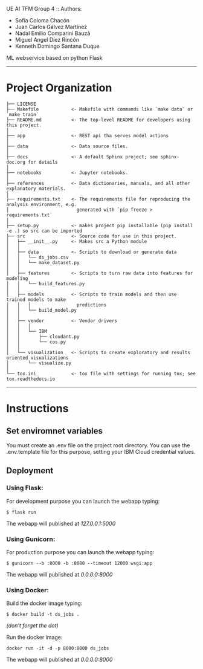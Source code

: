 
UE AI TFM Group 4 :: Authors:
- Sofía Coloma Chacón
- Juan Carlos Gálvez Martínez
- Nadal Emilio Comparini Bauzá
- Miguel Angel Díez Rincón
- Kenneth Domingo Santana Duque

ML webservice based on python Flask

------------
# Project Organization

    ├── LICENSE
    ├── Makefile            <- Makefile with commands like `make data` or `make train`
    ├── README.md           <- The top-level README for developers using this project.
    │
    ├── app                 <- REST api tha serves model actions
    │
    ├── data                <- Data source files.
    │
    ├── docs                <- A default Sphinx project; see sphinx-doc.org for details
    │
    ├── notebooks           <- Jupyter notebooks.
    │
    ├── references          <- Data dictionaries, manuals, and all other explanatory materials.
    │
    ├── requirements.txt    <- The requirements file for reproducing the analysis environment, e.g.
    │                         generated with `pip freeze > requirements.txt`
    │
    ├── setup.py            <- makes project pip installable (pip install -e .) so src can be imported
    ├── src                 <- Source code for use in this project.
    │   ├── __init__.py     <- Makes src a Python module
    │   │
    │   ├── data            <- Scripts to download or generate data
    │   │   └── ds_jobs.csv
    │   │   └── make_dataset.py
    │   │
    │   ├── features        <- Scripts to turn raw data into features for modeling
    │   │   └── build_features.py
    │   │
    │   ├── models          <- Scripts to train models and then use trained models to make
    │   │   │                 predictions
    │   │   └── build_model.py
    │   │
    │   ├── vendor          <- Vendor drivers
    │   │   │
    │   │   └── IBM
    │   │       ├── cloudant.py
    │   │       └── cos.py
    │   │
    │   └── visualization   <- Scripts to create exploratory and results oriented visualizations
    │       └── visualize.py
    │
    └── tox.ini             <- tox file with settings for running tox; see tox.readthedocs.io


--------

# Instructions

## Set enviromnet variables

You must create an .env file on the project root directory. You can use the .env.template file for this purpose, setting your IBM Cloud credential values.

## Deployment

### Using Flask:

For development purpose you can launch the webapp typing:

```{bash}
$ flask run
```
The webapp will published at *127.0.0.1:5000*


### Using Gunicorn:

For production purpose you can launch the webapp typing:

```{bash}
$ gunicorn --b :8000 -b :8080 --timeout 12000 wsgi:app
```

The webapp will published at *0.0.0.0:8000*

### Using Docker:

Build the docker image typing:

```{bash}
$ docker build -t ds_jobs .
```
*(don’t forget the dot)*

Run the docker image:
```{bash}
docker run -it -d -p 8000:8000 ds_jobs
```

The webapp will published at *0.0.0.0:8000*
